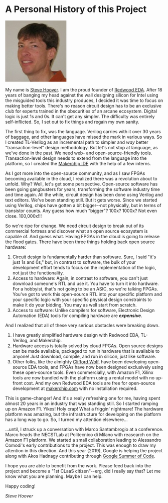 <a name="Overview"></a>
# A Personal History of this Project

![framework](img/SteveProfilePic.jpg)

My name is <a href="https://www.linkedin.com/in/steve-hoover-a44b607/" target="_ blank">Steve Hoover</a>. I am the proud founder of <a href="http://www.redwoodeda.com" target="_blank" atom_fix="_">Redwood EDA</a>. After 18 years of banging my head against the wall designing silicon for Intel using the misguided tools this industry produces, I decided it was time to focus on making better tools. There's no reason circuit design has to be an exclusive club for experts trained in the obscurities of an arcane ecosystem. Digital logic is just 1s and 0s. It can't get any simpler. The difficulty was entirely self-inflicted. So, I set out to fix things and regain my own sanity.

The first thing to fix, was the language. Verilog carries with it over 30 years of baggage, and other languages have missed the mark in various ways. So I created TL-Verilog as an incremental path to simpler and *way* better "transaction-level" design methodology. But let's not stop at language, as we've done in the past. We need web- and open-source-friendly tools. Transaction-level design needs to extend from the language into the platform, so I created the <a href="http://makerchip.com" target="_blank" atom_fix="_">Makerchip IDE</a> with the help of a few interns.

As I got more into the open-source community, and as I saw FPGAs becoming available in the cloud, I realized there was a revolution about to unfold. Why? Well, let's get some perspective. Open-source software has been going gangbusters for years, transforming the software industry time and time again. All the while, circuit design has been done using Verilog and text editors. We've been standing still. But it gets worse. Since we started using Verilog, chips have gotten a bit bigger--not physically, but in terms of transistor counts. Any guess how much "bigger"? 100x? 1000x? Not even close. 100,000x!!!

So we're ripe for change. We need circuit design to break out of its commercial fortress and discover what an open source ecosystem is capable of. And guess what. Having FPGAs in the cloud is going to release the flood gates. There have been three things holding back open source hardware:

  1. Circuit design is fundamentally harder than software. Sure, I said "it's just 1s and 0s," but, in contrast to software, the bulk of your development effort tends to focus on the implementation of the logic, not just the functionality.
  1. Access to hardware: Again, in contrast to software, you can't just download someone's RTL and use it. You have to turn it into hardware. For a hobbyist, that's not going to be an ASIC, so we're talking FPGAs. You've got to work this open-source RTL into your specific platform and your specific logic with your specific physical design constraints to make it do your bidding. You may as well start from scratch.
  1. Access to software: Unlike compilers for software, Electronic Design Automation (EDA) tools for compiling hardware are ***expensive***.

And I realized that all of these very serious obstacles were breaking down.

  1. I have greatly simplified hardware design with Redwood EDA, TL-Verilog, and Makerchip.
  2. Hardware access is totally solved by cloud FPGAs. Open source designs can be made available, packaged to run in hardware that is available to anyone! Just download, compile, and run in silicon, just like software.
  3. Other folks, like the almighty <a href="http://www.clifford.at/" target="_blank" atom_fix="_">Clifford Wolf</a>, have been developing open-source EDA tools, and FPGAs have now been designed exclusively using these open-source tools. Even commercially, with Amazon F1, Xilinx tools are now bundled with the platform using a rental model with no up-front cost. And my own Redwood EDA tools are free for open-source development at <a href="http://makerchip.com" target="_blank" atom_fix="_">makerchip.com</a> with no installation required.

This is game-changer! And it's a really refreshing one for me, having spent almost 20 years in an industry that was standing still. So I started ramping up on Amazon F1. Yikes! Holy crap! What a friggin' nightmare! The hardware platform was amazing, but the infrastructure for developing on the platform has a long way to go. So, I turned my attention elsewhere...

...until, I struck up a conversation with Marco Santambrogio at a conference. Marco heads the NECSTLab at Politecnico di Milano with reasearch on the Amazon F1 platform. We started a small collaboration leading to Alessandro Comodi's early contributions to the project. This was enough to draw my attention in this direction. And this year (2019), Google is helping the project along with Akos Hadnagy contributing through <a href="https://summerofcode.withgoogle.com/" target="_blank" atom_fix="_">Google Summer of Code</a>.

I hope you are able to benefit from the work. Please feed back into the project and become a "1st CLaaS citizen"--erg, did I really say that? Let me know what you are planning. Maybe I can help.

Happy coding!

_Steve Hoover_
